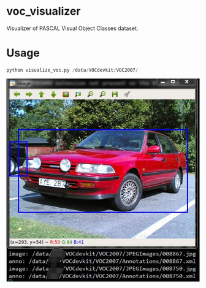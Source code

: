 # voc_visualizer
Visualizer of PASCAL Visual Object Classes dataset.

# Usage
```python
python visualize_voc.py /data/VOCdevkit/VOC2007/
```

![demo](./demo.jpg)
